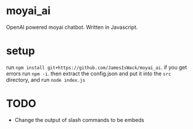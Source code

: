 # moyai_ai
OpenAI powered moyai chatbot. Written in Javascript.

# setup
run `npm install git+https://github.com/JamesIsWack/moyai_ai`. if you get errors run `npm -i`. then extract the config.json and put it into the `src` directory, and run `node index.js`

# TODO
- Change the output of slash commands to be embeds
